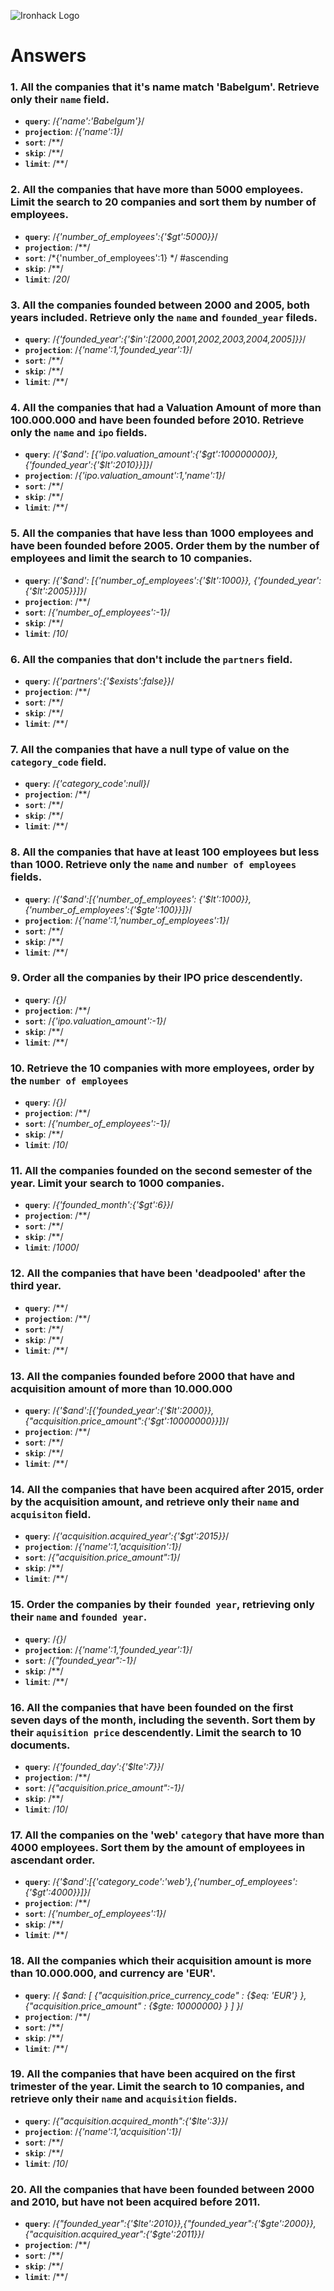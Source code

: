 ![Ironhack Logo](https://i.imgur.com/1QgrNNw.png)

# Answers

### 1. All the companies that it's name match 'Babelgum'. Retrieve only their `name` field.

<!-- Your Code Goes Here -->
 - **`query`**: /*{'name':'Babelgum'}*/
 - **`projection`**: /*{'name':1}*/
 - **`sort`**: /**/
 - **`skip`**: /**/
 - **`limit`**: /**/
### 2. All the companies that have more than 5000 employees. Limit the search to 20 companies and sort them by **number of employees**.

<!-- Your Code Goes Here -->
 - **`query`**: /*{'number_of_employees':{'$gt':5000}}*/
 - **`projection`**: /**/
 - **`sort`**: /*{'number_of_employees':1} */    #ascending
 - **`skip`**: /**/
 - **`limit`**: /*20*/

### 3. All the companies founded between 2000 and 2005, both years included. Retrieve only the `name` and `founded_year` fileds.

<!-- Your Code Goes Here -->
 - **`query`**: /*{'founded_year':{'$in':[2000,2001,2002,2003,2004,2005]}}*/
 - **`projection`**: /*{'name':1,'founded_year':1}*/
 - **`sort`**: /**/
 - **`skip`**: /**/
 - **`limit`**: /**/

### 4. All the companies that had a Valuation Amount of more than 100.000.000 and have been founded before 2010. Retrieve only the `name` and `ipo` fields.

<!-- Your Code Goes Here -->
 - **`query`**: /*{'$and': [{'ipo.valuation_amount':{'$gt':100000000}}, {'founded_year':{'$lt':2010}}]}*/
 - **`projection`**: /*{'ipo.valuation_amount':1,'name':1}*/
 - **`sort`**: /**/
 - **`skip`**: /**/
 - **`limit`**: /**/

### 5. All the companies that have less than 1000 employees and have been founded before 2005. Order them by the number of employees and limit the search to 10 companies.

<!-- Your Code Goes Here -->
 - **`query`**: /*{'$and': [{'number_of_employees':{'$lt':1000}}, {'founded_year':{'$lt':2005}}]}*/
 - **`projection`**: /**/
 - **`sort`**: /*{'number_of_employees':-1}*/
 - **`skip`**: /**/
 - **`limit`**: /*10*/


### 6. All the companies that don't include the `partners` field.

<!-- Your Code Goes Here -->
 - **`query`**: /*{'partners':{'$exists':false}}*/
 - **`projection`**: /**/
 - **`sort`**: /**/
 - **`skip`**: /**/
 - **`limit`**: /**/


### 7. All the companies that have a null type of value on the `category_code` field.

<!-- Your Code Goes Here -->
 - **`query`**: /*{'category_code':null}*/
 - **`projection`**: /**/
 - **`sort`**: /**/
 - **`skip`**: /**/
 - **`limit`**: /**/


### 8. All the companies that have at least 100 employees but less than 1000. Retrieve only the `name` and `number of employees` fields.

<!-- Your Code Goes Here -->
 - **`query`**: /*{'$and':[{'number_of_employees': {'$lt':1000}},{'number_of_employees':{'$gte':100}}]}*/
 - **`projection`**: /*{'name':1,'number_of_employees':1}*/
 - **`sort`**: /**/
 - **`skip`**: /**/
 - **`limit`**: /**/


### 9. Order all the companies by their IPO price descendently.

<!-- Your Code Goes Here -->
 - **`query`**: /*{}*/
 - **`projection`**: /**/
 - **`sort`**: /*{'ipo.valuation_amount':-1}*/
 - **`skip`**: /**/
 - **`limit`**: /**/


### 10. Retrieve the 10 companies with more employees, order by the `number of employees`

<!-- Your Code Goes Here -->
 - **`query`**: /*{}*/
 - **`projection`**: /**/
 - **`sort`**: /*{'number_of_employees':-1}*/
 - **`skip`**: /**/
 - **`limit`**: /*10*/


### 11. All the companies founded on the second semester of the year. Limit your search to 1000 companies.

<!-- Your Code Goes Here -->
 - **`query`**: /*{'founded_month':{'$gt':6}}*/
 - **`projection`**: /**/
 - **`sort`**: /**/
 - **`skip`**: /**/
 - **`limit`**: /*1000*/


### 12. All the companies that have been 'deadpooled' after the third year.

<!-- Your Code Goes Here -->
 - **`query`**: /**/
 - **`projection`**: /**/
 - **`sort`**: /**/
 - **`skip`**: /**/
 - **`limit`**: /**/


### 13. All the companies founded before 2000 that have and acquisition amount of more than 10.000.000

<!-- Your Code Goes Here -->
 - **`query`**: /*{'$and':[{'founded_year':{'$lt':2000}}, {"acquisition.price_amount":{'$gt':10000000}}]}*/
 - **`projection`**: /**/
 - **`sort`**: /**/
 - **`skip`**: /**/
 - **`limit`**: /**/


### 14. All the companies that have been acquired after 2015, order by the acquisition amount, and retrieve only their `name` and `acquisiton` field.

<!-- Your Code Goes Here -->
 - **`query`**: /*{'acquisition.acquired_year':{'$gt':2015}}*/
 - **`projection`**: /*{'name':1,'acquisition':1}*/
 - **`sort`**: /*{"acquisition.price_amount":1}*/
 - **`skip`**: /**/
 - **`limit`**: /**/

### 15. Order the companies by their `founded year`, retrieving only their `name` and `founded year`.

<!-- Your Code Goes Here -->
 - **`query`**: /*{}*/
 - **`projection`**: /*{'name':1,'founded_year':1}*/
 - **`sort`**: /*{"founded_year":-1}*/
 - **`skip`**: /**/
 - **`limit`**: /**/

### 16. All the companies that have been founded on the first seven days of the month, including the seventh. Sort them by their `aquisition price` descendently. Limit the search to 10 documents.

<!-- Your Code Goes Here -->
 - **`query`**: /*{'founded_day':{'$lte':7}}*/
 - **`projection`**: /**/
 - **`sort`**: /*{"acquisition.price_amount":-1}*/
 - **`skip`**: /**/
 - **`limit`**: /*10*/

### 17. All the companies on the 'web' `category` that have more than 4000 employees. Sort them by the amount of employees in ascendant order.

<!-- Your Code Goes Here -->
 - **`query`**: /*{'$and':[{'category_code':'web'},{'number_of_employees':{'$gt':4000}}]}*/
 - **`projection`**: /**/
 - **`sort`**: /*{'number_of_employees':1}*/
 - **`skip`**: /**/
 - **`limit`**: /**/

### 18. All the companies which their acquisition amount is more than 10.000.000, and currency are 'EUR'.

<!-- Your Code Goes Here -->
 - **`query`**: /*{ $and: [ {"acquisition.price_currency_code" : {$eq: 'EUR'} }, {"acquisition.price_amount" : {$gte: 10000000} } ] }*/
 - **`projection`**: /**/
 - **`sort`**: /**/
 - **`skip`**: /**/
 - **`limit`**: /**/

### 19. All the companies that have been acquired on the first trimester of the year. Limit the search to 10 companies, and retrieve only their `name` and `acquisition` fields.

<!-- Your Code Goes Here -->
 - **`query`**: /*{"acquisition.acquired_month":{'$lte':3}}*/
 - **`projection`**: /*{'name':1,'acquisition':1}*/
 - **`sort`**: /**/
 - **`skip`**: /**/
 - **`limit`**: /*10*/

### 20. All the companies that have been founded between 2000 and 2010, but have not been acquired before 2011.

<!-- Your Code Goes Here -->

 - **`query`**: /*{"founded_year":{'$lte':2010}},{"founded_year":{'$gte':2000}},{"acquisition.acquired_year":{'$gte':2011}}*/
 - **`projection`**: /**/
 - **`sort`**: /**/
 - **`skip`**: /**/
 - **`limit`**: /**/